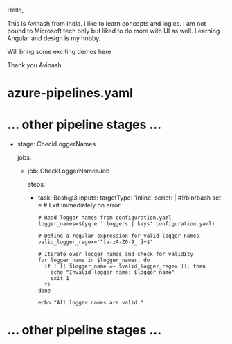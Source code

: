 Hello,

This is Avinash from India. I like to learn concepts and logics. I am not bound to Microsoft tech only but liked to do more with UI as well.
Learning Angular and design is my hobby.

Will bring some exciting demos here

Thank you
Avinash

# azure-pipelines.yaml
# ... other pipeline stages ...

- stage: CheckLoggerNames

  jobs:
  - job: CheckLoggerNamesJob

    steps:
    - task: Bash@3
      inputs:
        targetType: 'inline'
        script: |
          #!/bin/bash
          set -e # Exit immediately on error

          # Read logger names from configuration.yaml
          logger_names=$(yq e '.loggers | keys' configuration.yaml)

          # Define a regular expression for valid logger names
          valid_logger_regex='^[a-zA-Z0-9_.]+$'

          # Iterate over logger names and check for validity
          for logger_name in $logger_names; do
            if ! [[ $logger_name =~ $valid_logger_regex ]]; then
              echo "Invalid logger name: $logger_name"
              exit 1
            fi
          done

          echo "All logger names are valid."

# ... other pipeline stages ...
